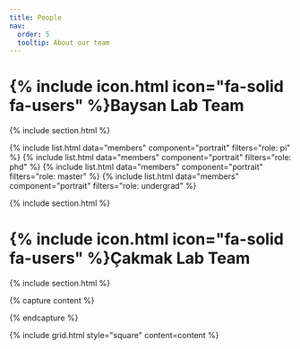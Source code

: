 ```yaml
---
title: People
nav:
  order: 5
  tooltip: About our team
---
```


# {% include icon.html icon="fa-solid fa-users" %}Baysan Lab Team

{% include section.html %}

{% include list.html data="members" component="portrait" filters="role: pi" %}
{% include list.html data="members" component="portrait" filters="role: phd" %}
{% include list.html data="members" component="portrait" filters="role: master" %}
{% include list.html data="members" component="portrait" filters="role: undergrad" %}

{% include section.html %}

# {% include icon.html icon="fa-solid fa-users" %}Çakmak Lab Team

{% include section.html %}

{% capture content %}

{% endcapture %}

{% include grid.html style="square" content=content %}

